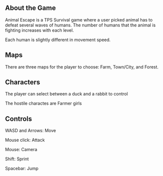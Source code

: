 ## About the Game

Animal Escape is a TPS Survival game where a user picked animal has to defeat several waves of humans. The number of humans that the animal is fighting increases with each level.

Each human is slightly different in movement speed.

## Maps

There are three maps for the player to choose: Farm, Town/City, and Forest.

## Characters

The player can  select between a duck and a rabbit to control

The hostile charactes are Farmer girls

## Controls 

WASD and Arrows: Move

Mouse click: Attack

Mouse: Camera

Shift: Sprint

Spacebar: Jump

